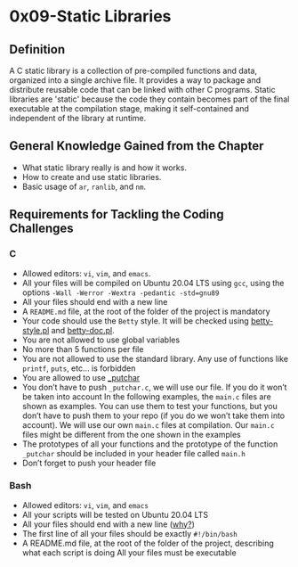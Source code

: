 # 0x09-Static Libraries

## Definition
A C static library is a collection of pre-compiled functions and data, organized into a single archive file. It provides a way to package and distribute reusable code that can be linked with other C programs. Static libraries are 'static' because the code they contain becomes part of the final executable at the compilation stage, making it self-contained and independent of the library at runtime.

## General Knowledge Gained from the Chapter
- What static library really is and how it works.
- How to create and use static libraries.
- Basic usage of `ar`, `ranlib`, and `nm`.

## Requirements for Tackling the Coding Challenges
### C
- Allowed editors: `vi`, `vim`, and `emacs`.
- All your files will be compiled on Ubuntu 20.04 LTS using `gcc`, using the options `-Wall -Werror -Wextra -pedantic -std=gnu89`
- All your files should end with a new line
- A `README.md` file, at the root of the folder of the project is mandatory
- Your code should use the `Betty` style. It will be checked using [betty-style.pl](https://github.com/alx-tools/Betty/blob/master/betty-style.pl) and [betty-doc.pl](https://github.com/alx-tools/Betty/blob/master/betty-doc.pl).
- You are not allowed to use global variables
- No more than 5 functions per file
- You are not allowed to use the standard library. Any use of functions like `printf`, `puts`, etc… is forbidden
- You are allowed to use [_putchar](https://github.com/alx-tools/_putchar.c/blob/master/_putchar.c)
- You don’t have to push `_putchar.c`, we will use our file. If you do it won’t be taken into account
In the following examples, the `main.c` files are shown as examples. You can use them to test your functions, but you don’t have to push them to your repo (if you do we won’t take them into account). We will use our own `main.c` files at compilation. Our `main.c` files might be different from the one shown in the examples
- The prototypes of all your functions and the prototype of the function `_putchar` should be included in your header file called `main.h`
- Don’t forget to push your header file

### Bash
- Allowed editors: `vi`, `vim`, and `emacs`
- All your scripts will be tested on Ubuntu 20.04 LTS
- All your files should end with a new line ([why?](http://unix.stackexchange.com/questions/18743/whats-the-point-in-adding-a-new-line-to-the-end-of-a-file/18789))
- The first line of all your files should be exactly `#!/bin/bash`
- A README.md file, at the root of the folder of the project, describing what each script is doing
All your files must be executable